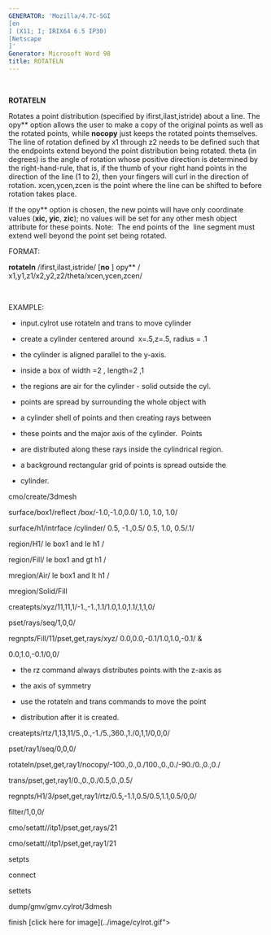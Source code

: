 ```yaml
---
GENERATOR: 'Mozilla/4.7C-SGI 
[en
] (X11; I; IRIX64 6.5 IP30) 
[Netscape
]'
Generator: Microsoft Word 98
title: ROTATELN
---
```


 

 **ROTATELN**

  Rotates a point distribution (specified by ifirst,ilast,istride)
  about a line. The opy** option allows the user to make a copy of
  the original points as well as the rotated points, while **nocopy**
  just keeps the rotated points themselves. The line of rotation
  defined by x1 through z2 needs to be defined such that the endpoints
  extend beyond the point distribution being rotated. theta (in
  degrees) is the angle of rotation whose positive direction is
  determined by the right-hand-rule, that is, if the thumb of your
  right hand points in the direction of the line (1 to 2), then your
  fingers will curl in the direction of rotation. xcen,ycen,zcen is
  the point where the line can be shifted to before rotation takes
  place.

  If the opy** option is chosen, the new points will have only
  coordinate values (**xic, yic**, **zic**); no values will be set for
  any other mesh object attribute for these points.
  Note:  The end points of the  line segment must extend well beyond
  the point set being rotated.

FORMAT:

**rotateln** /ifirst,ilast,istride/ 
[**no**
] opy** /
x1,y1,z1/x2,y2,z2/theta/xcen,ycen,zcen/

 

EXAMPLE:

 
* input.cylrot use rotateln and trans to move cylinder

 
* create a cylinder centered around  x=.5,z=.5, radius = .1

 
* the cylinder is aligned parallel to the y-axis.

 
* inside a box of width =2 , length=2 ,1

 
* the regions are air for the cylinder - solid outside the cyl.

 
* points are spread by surrounding the whole object with

 
* a cylinder shell of points and then creating rays between

 
* these points and the major axis of the cylinder.  Points

 
* are distributed along these rays inside the cylindrical region.

 
* a background rectangular grid of points is spread outside the

 
* cylinder.

 cmo/create/3dmesh

 surface/box1/reflect /box/-1.0,-1.0,0.0/ 1.0, 1.0, 1.0/

 surface/h1/intrface /cylinder/ 0.5, -1.,0.5/ 0.5, 1.0, 0.5/.1/

 region/H1/ le box1 and le h1 /

 region/Fill/ le box1 and gt h1 /

 mregion/Air/ le box1 and lt h1 /

 mregion/Solid/Fill

 createpts/xyz/11,11,1/-1.,-1.,1.1/1.0,1.0,1.1/,1,1,0/

 pset/rays/seq/1,0,0/

 regnpts/Fill/11/pset,get,rays/xyz/ 0.0,0.0,-0.1/1.0,1.0,-0.1/ &

 0.0,1.0,-0.1/0,0/

 
* the rz command always distributes points with the z-axis as

 
* the axis of symmetry

 
* use the rotateln and trans commands to move the point

 
* distribution after it is created.

 createpts/rtz/1,13,11/5.,0.,-1./5.,360.,1./0,1,1/0,0,0/

 pset/ray1/seq/0,0,0/

 rotateln/pset,get,ray1/nocopy/-100.,0.,0./100.,0.,0./-90./0.,0.,0./

 trans/pset,get,ray1/0.,0.,0./0.5,0.,0.5/

 regnpts/H1/3/pset,get,ray1/rtz/0.5,-1.1,0.5/0.5,1.1,0.5/0,0/

 filter/1,0,0/

 cmo/setatt//itp1/pset,get,rays/21

 cmo/setatt//itp1/pset,get,ray1/21

 setpts

 connect

 settets

 dump/gmv/gmv.cylrot/3dmesh

 finish
 [click here for image](../image/cylrot.gif">
